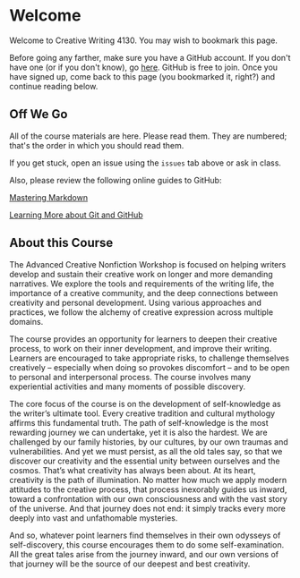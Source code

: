 # Welcome

Welcome to Creative Writing 4130. You may wish to bookmark this page.

Before going any farther, make sure you have a GitHub account. If you don't have one (or if you don't know), go [here](https://github.com/join). GitHub is free to join. Once you have signed up, come back to this page (you bookmarked it, right?) and continue reading below.

## Off We Go

All of the course materials are here. Please read them. They are numbered; that's the order in which you should read them.

If you get stuck, open an issue using the `issues` tab above or ask in class.

Also, please review the following online guides to GitHub:

[Mastering Markdown](https://guides.github.com/features/mastering-markdown/)

[Learning More about Git and GitHub](https://guides.github.com/)

 
## About this Course

The Advanced Creative Nonfiction Workshop is focused on helping writers develop and sustain their creative work on longer and more demanding narratives. We explore the tools and requirements of the writing life, the importance of a creative community, and the deep connections between creativity and personal development. Using various approaches and practices, we follow the alchemy of creative expression across multiple domains.

The course provides an opportunity for learners to deepen their creative process, to work on their inner development, and improve their writing. Learners are encouraged to take appropriate risks, to challenge themselves creatively – especially when doing so provokes discomfort – and to be open to personal and interpersonal process. The course involves many experiential activities and many moments of possible discovery.

The core focus of the course is on the development of self-knowledge as the writer’s ultimate tool. Every creative tradition and cultural mythology affirms this fundamental truth. The path of self-knowledge is the most rewarding journey we can undertake, yet it is also the hardest. We are challenged by our family histories, by our cultures, by our own traumas and vulnerabilities. And yet we must persist, as all the old tales say, so that we discover our creativity and the essential unity between ourselves and the cosmos. That’s what creativity has always been about. At its heart, creativity is the path of illumination. No matter how much we apply modern attitudes to the creative process, that process inexorably guides us inward, toward a confrontation with our own consciousness and with the vast story of the universe. And that journey does not end: it simply tracks every more deeply into vast and unfathomable mysteries.

And so, whatever point learners find themselves in their own odysseys of self-discovery, this course encourages them to do some self-examination. All the great tales arise from the journey inward, and our own versions of that journey will be the source of our deepest and best creativity.
